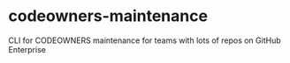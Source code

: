 # codeowners-maintenance
CLI for CODEOWNERS maintenance for teams with lots of repos on GitHub Enterprise
